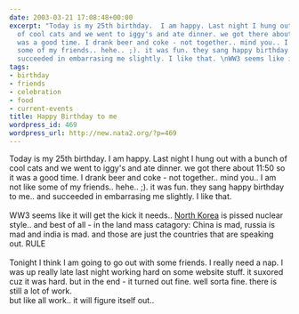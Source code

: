```yaml
---
date: 2003-03-21 17:08:48+00:00
excerpt: "Today is my 25th birthday.  I am happy. Last night I hung out with a bunch
  of cool cats and we went to iggy's and ate dinner. we got there about 11:50 so it
  was a good time. I drank beer and coke - not together.. mind you.. I am not like
  some of my friends.. hehe.. ;). it was fun. they sang happy birthday to me.. and
  succeeded in embarrasing me slightly. I like that. \nWW3 seems like i..."
tags:
- birthday
- friends
- celebration
- food
- current-events
title: Happy Birthday to me
wordpress_id: 469
wordpress_url: http://new.nata2.org/?p=469
---
```


Today is my 25th birthday.  I am happy. Last night I hung out with a bunch of cool cats and we went to iggy's and ate dinner. we got there about 11:50 so it was a good time. I drank beer and coke - not together.. mind you.. I am not like some of my friends.. hehe.. ;). it was fun. they sang happy birthday to me.. and succeeded in embarrasing me slightly. I like that. <br/><br/>
WW3 seems like it will get the kick it needs.. <a href="http://www.news.scotsman.com/index.cfm?id=343442003">North Korea</a> is pissed nuclear style.. and best of all - in the land mass catagory: China is mad, russia is mad and india is mad. and those are just the countries that are speaking out. RULE<br/><br/>Tonight I think I am going to go out with some friends. I really need a nap. I was up really late last night working hard on some website stuff. it suxored cuz it was hard. but in the end - it turned out fine. well sorta fine. there is still a lot of work. <br/>
but like all work.. it will figure itself out..